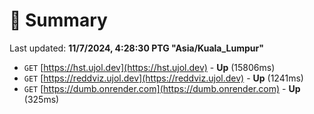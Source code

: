 # 📖 Summary
Last updated: **11/7/2024, 4:28:30 PTG "Asia/Kuala_Lumpur"**

- `GET` [https://hst.ujol.dev](https://hst.ujol.dev) - **Up** (15806ms)
- `GET` [https://reddviz.ujol.dev](https://reddviz.ujol.dev) - **Up** (1241ms)
- `GET` [https://dumb.onrender.com](https://dumb.onrender.com) - **Up** (325ms)
